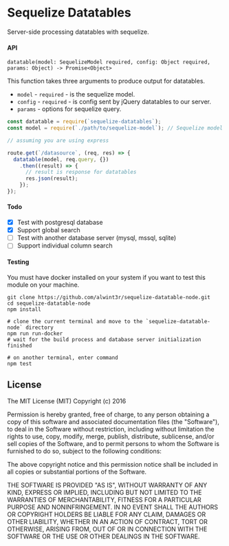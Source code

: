 Sequelize Datatables
====================

Server-side processing datatables with sequelize.

#### API

```
datatable(model: SequelizeModel required, config: Object required, params: Object) -> Promise<Object>
```

This function takes three arguments to produce output for datatables.

* `model` - `required` - is the sequelize model.
* `config` - `required` - is config sent by jQuery datatables to our server.
* `params` - options for sequelize query.


```js
const datatable = require(`sequelize-datatables`);
const model = require(`./path/to/sequelize-model`); // Sequelize model

// assuming you are using express

route.get(`/datasource`, (req, res) => {
  datatable(model, req.query, {})
    .then((result) => {
      // result is response for datatables
      res.json(result);
    });
});
```

#### Todo

 - [X] Test with postgresql database
 - [X] Support global search
 - [ ] Test with another database server (mysql, mssql, sqlite)
 - [ ] Support individual column search

#### Testing

You must have docker installed on your system if you want to test this module on your machine.

```shell
git clone https://github.com/alwint3r/sequelize-datatable-node.git
cd sequelize-datatable-node
npm install

# clone the current terminal and move to the `sequelize-datatable-node` directory
npm run run-docker
# wait for the build process and database server initialization finished

# on another terminal, enter command
npm test
```

## License

The MIT License (MIT)
Copyright (c) 2016

Permission is hereby granted, free of charge, to any person obtaining a copy of this software and associated documentation files (the "Software"), to deal in the Software without restriction, including without limitation the rights to use, copy, modify, merge, publish, distribute, sublicense, and/or sell copies of the Software, and to permit persons to whom the Software is furnished to do so, subject to the following conditions:

The above copyright notice and this permission notice shall be included in all copies or substantial portions of the Software.

THE SOFTWARE IS PROVIDED "AS IS", WITHOUT WARRANTY OF ANY KIND, EXPRESS OR IMPLIED, INCLUDING BUT NOT LIMITED TO THE WARRANTIES OF MERCHANTABILITY, FITNESS FOR A PARTICULAR PURPOSE AND NONINFRINGEMENT. IN NO EVENT SHALL THE AUTHORS OR COPYRIGHT HOLDERS BE LIABLE FOR ANY CLAIM, DAMAGES OR OTHER LIABILITY, WHETHER IN AN ACTION OF CONTRACT, TORT OR OTHERWISE, ARISING FROM, OUT OF OR IN CONNECTION WITH THE SOFTWARE OR THE USE OR OTHER DEALINGS IN THE SOFTWARE.
